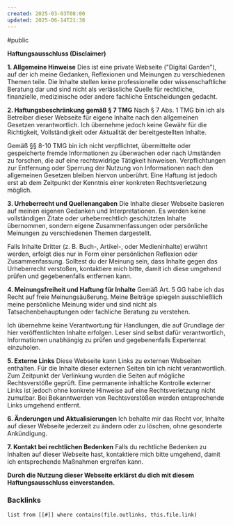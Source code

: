 ```yaml
---
created: 2025-03-03T08:00
updated: 2025-06-14T21:38
---
```

#public

**Haftungsausschluss (Disclaimer)**

**1. Allgemeine Hinweise** Dies ist eine private Webseite ("Digital Garden"), auf der ich meine Gedanken, Reflexionen und Meinungen zu verschiedenen Themen teile. Die Inhalte stellen keine professionelle oder wissenschaftliche Beratung dar und sind nicht als verlässliche Quelle für rechtliche, finanzielle, medizinische oder andere fachliche Entscheidungen gedacht.

**2. Haftungsbeschränkung gemäß § 7 TMG** Nach § 7 Abs. 1 TMG bin ich als Betreiber dieser Webseite für eigene Inhalte nach den allgemeinen Gesetzen verantwortlich. Ich übernehme jedoch keine Gewähr für die Richtigkeit, Vollständigkeit oder Aktualität der bereitgestellten Inhalte.

Gemäß §§ 8-10 TMG bin ich nicht verpflichtet, übermittelte oder gespeicherte fremde Informationen zu überwachen oder nach Umständen zu forschen, die auf eine rechtswidrige Tätigkeit hinweisen. Verpflichtungen zur Entfernung oder Sperrung der Nutzung von Informationen nach den allgemeinen Gesetzen bleiben hiervon unberührt. Eine Haftung ist jedoch erst ab dem Zeitpunkt der Kenntnis einer konkreten Rechtsverletzung möglich.

**3. Urheberrecht und Quellenangaben** Die Inhalte dieser Webseite basieren auf meinen eigenen Gedanken und Interpretationen. Es werden keine vollständigen Zitate oder urheberrechtlich geschützten Inhalte übernommen, sondern eigene Zusammenfassungen oder persönliche Meinungen zu verschiedenen Themen dargestellt.

Falls Inhalte Dritter (z. B. Buch-, Artikel-, oder Medieninhalte) erwähnt werden, erfolgt dies nur in Form einer persönlichen Reflexion oder Zusammenfassung. Solltest du der Meinung sein, dass Inhalte gegen das Urheberrecht verstoßen, kontaktiere mich bitte, damit ich diese umgehend prüfen und gegebenenfalls entfernen kann.

**4. Meinungsfreiheit und Haftung für Inhalte** Gemäß Art. 5 GG habe ich das Recht auf freie Meinungsäußerung. Meine Beiträge spiegeln ausschließlich meine persönliche Meinung wider und sind nicht als Tatsachenbehauptungen oder fachliche Beratung zu verstehen.

Ich übernehme keine Verantwortung für Handlungen, die auf Grundlage der hier veröffentlichten Inhalte erfolgen. Leser sind selbst dafür verantwortlich, Informationen unabhängig zu prüfen und gegebenenfalls Expertenrat einzuholen.

**5. Externe Links** Diese Webseite kann Links zu externen Webseiten enthalten. Für die Inhalte dieser externen Seiten bin ich nicht verantwortlich. Zum Zeitpunkt der Verlinkung wurden die Seiten auf mögliche Rechtsverstöße geprüft. Eine permanente inhaltliche Kontrolle externer Links ist jedoch ohne konkrete Hinweise auf eine Rechtsverletzung nicht zumutbar. Bei Bekanntwerden von Rechtsverstößen werden entsprechende Links umgehend entfernt.

**6. Änderungen und Aktualisierungen** Ich behalte mir das Recht vor, Inhalte auf dieser Webseite jederzeit zu ändern oder zu löschen, ohne gesonderte Ankündigung.

**7. Kontakt bei rechtlichen Bedenken** Falls du rechtliche Bedenken zu Inhalten auf dieser Webseite hast, kontaktiere mich bitte umgehend, damit ich entsprechende Maßnahmen ergreifen kann.

**Durch die Nutzung dieser Webseite erklärst du dich mit diesem Haftungsausschluss einverstanden.**

### Backlinks
```dataview 
list from [[#]] where contains(file.outlinks, this.file.link)
```

